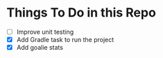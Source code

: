 # Things To Do in this Repo

- [ ] Improve unit testing
- [x] Add Gradle task to run the project
- [x] Add goalie stats
